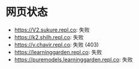 # 网页状态
- https://V2.sukure.repl.co: 失败
- https://k2.shilh.repl.co: 失败
- https://v.chavir.repl.co: 失败 (403)
- https://learninggarden.repl.co: 失败
- https://puremodels.learninggarden.repl.co: 失败
